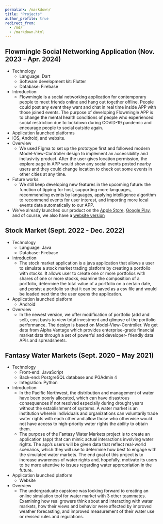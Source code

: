 ```yaml
---
permalink: /markdown/
title: "Projects"
author_profile: true
redirect_from: 
  - /md/
  - /markdown.html
---
```


## Flowmingle Social Networking Application	(Nov. 2023 - Apr. 2024)

* Technology
  * Language: Dart
  * Software development kit: Flutter
  * Database: Firebase
* Introduction
  * Flowmingle is a social networking application for contemporary people to meet friends online and hang out together offline. People could post any event they want and chat in real time inside APP with those joined events. The purpose of developing Flowmingle APP is to change the mental health conditions of people who experienced social restriction due to lockdown during COVID-19 pandemic and encourage people to social outside again.
*	Application launched platforms
  * iOS, Android, and website. 
* Overview
  * We used Figma to set up the prototype first and followed modern Model-View-Controller design to implement an accessibility and inclusivity product. After the user gives location permission, the explore page in APP would show any social events posted nearby users and they could change location to check out some events in other cities at any time. 
* Future works
  * We still keep developing new features in the upcoming future: the function of tipping for host, supporting more languages, recommending events by languages, applying intelligence algorithm to recommend events for user interest, and importing more local events data automatically to our APP.
* We've already launched our product on the [Apple Store](https://apps.apple.com/us/app/flowmingle/id6468864449), [Google Play](https://play.google.com/store/apps/details?id=live.flowmingle), and of course, we also have a [website version](https://flowmingle.live/)

## Stock Market (Sept. 2022 - Dec. 2022)

* Technology
  * Language: Java
  * Database: Firebase
* Introduction
  * The stock market application is a java application that allows a user to simulate a stock market trading platform by creating a portfolio with stocks. It allows user to create one or more portfolios with shares of one or more stocks, examine the composition of a portfolio, determine the total value of a portfolio on a certain date, and persist a portfolio so that it can be saved as a csv file and would be loaded next time the user opens the application.
* Application launched platform
  * Android
* Overview
  * In the newest version, we offer modification of portfolio (add and sell), cost basis to view total investment and glimpse of the portfolio performance. The design is based on Model-View-Controller. We get data from Alpha Vantage which provides enterprise-grade financial market data through a set of powerful and developer- friendly data APIs and spreadsheets.

## Fantasy Water Markets	(Sept. 2020 – May 2021)
* Technology
  * Front-end: JavaScript
  * Back-end: PostgreSQL database and PGAdmin 4
  * Integration: Python
* Introduction
  * In the Pacific Northwest, the distribution and management of water have been poorly allocated, which can have disastrous consequences if not resolved especially during drought years without the establishment of systems. A water market is an institution wherein individuals and organizations can voluntarily trade water rights with each other and allow those who otherwise would not have access to high-priority water rights the ability to obtain them. 
  * The purpose of the Fantasy Water Markets project is to create an application (app) that can mimic actual interactions involving water rights. The app’s users will be given data that reflect real-world scenarios, which they will use to determine how best to engage with the simulated water markets. The end goal of this project is to increase awareness of water rights and, hopefully, motivate its users to be more attentive to issues regarding water appropriation in the future.
* Application launched platform
  * Website
* Overview
  * The undergraduate capstone was looking forward to creating an online simulation tool for water market with 3 other teammates. Examining how real growers think about and interacting with water markets, how their views and behavior were affected by improved weather forecasting, and improved measurement of their water use or revised rules and regulations.